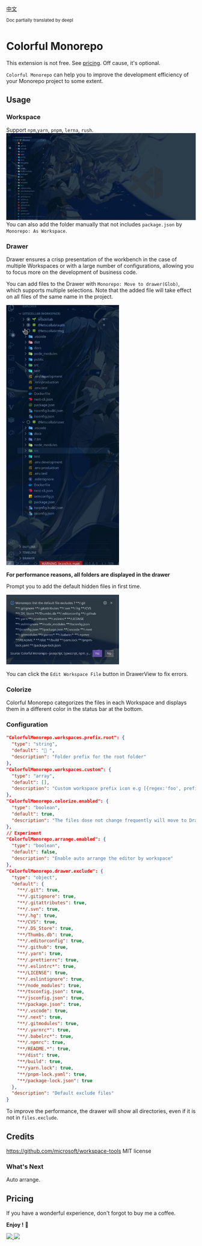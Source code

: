 [中文](https://github.com/deskbtm/colorful-monorepo/blob/main/README-zh.md)

<sup>Doc partially translated by deepl</sup>

# Colorful Monorepo

This extension is not free. See [pricing](#pricing). Off cause, it's optional.

`Colorful Monorepo` can help you to improve the development efficiency of your Monorepo project to some extent.

## Usage

### Workspace

Support `npm`,`yarn`, `pnpm`, `lerna`, `rush`.
![png1](./assets/Peek%202022-05-03%2021-16.gif)
You can also add the folder manually that not includes `package.json` by `Monorepo: As Workspace`.

### Drawer

Drawer ensures a crisp presentation of the workbench in the case of multiple Workspaces or with a large number of configurations, allowing you to focus more on the development of business code.

You can add files to the Drawer with `Monorepo: Move to drawer(Glob)`, which supports multiple selections. Note that the added file will take effect on all files of the same name in the project.

<img width="300" src="./assets/Peek 2022-05-15 18-07.gif"/>

**For performance reasons, all folders are displayed in the drawer**

Prompt you to add the default hidden files in first time.

<img width="300" src="./assets/Screenshot%20from%202022-05-15%2017-35-25.png"/>

You can click the `Edit Workspace File` button in DrawerView to fix errors.

### Colorize

Colorful Monorepo categorizes the files in each Workspace and displays them in a different color in the status bar at the bottom.

### Configuration

```json
"ColorfulMonorepo.workspaces.prefix.root": {
  "type": "string",
  "default": "🌱 ",
  "description": "Folder prefix for the root folder"
},
"ColorfulMonorepo.workspaces.custom": {
  "type": "array",
  "default": [],
  "description": "Custom workspace prefix icon e.g [{regex:'foo', prefix:'🥳 '}, {regex:'bar', prefix:' 🖖🏻'}]"
},
"ColorfulMonorepo.colorize.enabled": {
  "type": "boolean",
  "default": true,
  "description": "The files dose not change frequently will move to Drawer"
},
// Experiment
"ColorfulMonorepo.arrange.enabled": {
  "type": "boolean",
  "default": false,
  "description": "Enable auto arrange the editor by workspace"
},
"ColorfulMonorepo.drawer.exclude": {
  "type": "object",
  "default": {
    "**/.git": true,
    "**/.gitignore": true,
    "**/.gitattributes": true,
    "**/.svn": true,
    "**/.hg": true,
    "**/CVS": true,
    "**/.DS_Store": true,
    "**/Thumbs.db": true,
    "**/.editorconfig": true,
    "**/.github": true,
    "**/.yarn": true,
    "**/.prettierrc": true,
    "**/.eslintrc*": true,
    "**/LICENSE": true,
    "**/.eslintignore": true,
    "**/node_modules": true,
    "**/tsconfig.json": true,
    "**/jsconfig.json": true,
    "**/package.json": true,
    "**/.vscode": true,
    "**/.next": true,
    "**/.gitmodules": true,
    "**/.yarnrc*": true,
    "**/.babelrc*": true,
    "**/.npmrc": true,
    "**/README.*": true,
    "**/dist": true,
    "**/build": true,
    "**/yarn.lock": true,
    "**/pnpm-lock.yaml": true,
    "**/package-lock.json": true
  },
  "description": "Default exclude files"
}

```

To improve the performance, the drawer will show all directories, even if it is not in `files.exclude`.

## Credits

https://github.com/microsoft/workspace-tools MIT license

### What's Next

Auto arrange.

## Pricing

If you have a wonderful experience, don't forgot to buy me a coffee.

**Enjoy !** 🖖

<div>
<a href="https://www.buymeacoffee.com/Nawbc">
  <img src="https://s2.loli.net/2022/04/15/54EHkb2fCrBoFua.png" width="175"/>
</a>
<img width="170" src="https://s2.loli.net/2022/04/24/f1AajJXNVzI4mLR.jpg">
</div>
